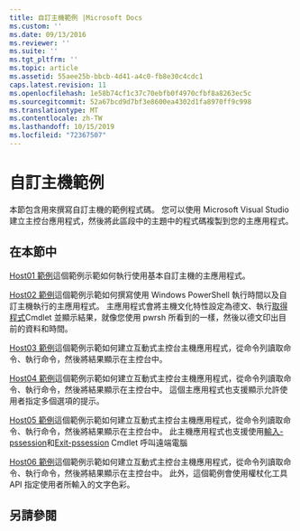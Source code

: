 ```yaml
---
title: 自訂主機範例 |Microsoft Docs
ms.custom: ''
ms.date: 09/13/2016
ms.reviewer: ''
ms.suite: ''
ms.tgt_pltfrm: ''
ms.topic: article
ms.assetid: 55aee25b-bbcb-4d41-a4c0-fb8e30c4cdc1
caps.latest.revision: 11
ms.openlocfilehash: 1e58b74cf1c37c70ebfb0f4970cfbf8a8263ec5c
ms.sourcegitcommit: 52a67bcd9d7bf3e8600ea4302d1fa8970ff9c998
ms.translationtype: MT
ms.contentlocale: zh-TW
ms.lasthandoff: 10/15/2019
ms.locfileid: "72367507"
---
```

# <a name="custom-host-samples"></a>自訂主機範例

本節包含用來撰寫自訂主機的範例程式碼。 您可以使用 Microsoft Visual Studio 建立主控台應用程式，然後將此區段中的主題中的程式碼複製到您的主應用程式。

## <a name="in-this-section"></a>在本節中

 [Host01 範例](./host01-sample.md)這個範例示範如何執行使用基本自訂主機的主應用程式。

 [Host02 範例](./host02-sample.md)這個範例示範如何撰寫使用 Windows PowerShell 執行時間以及自訂主機執行的主應用程式。 主應用程式會將主機文化特性設定為德文、執行[取得程式](/powershell/module/Microsoft.PowerShell.Management/Get-Process)Cmdlet 並顯示結果，就像您使用 pwrsh 所看到的一樣，然後以德文印出目前的資料和時間。

 [Host03 範例](./host03-sample.md)這個範例示範如何建立互動式主控台主機應用程式，從命令列讀取命令、執行命令，然後將結果顯示在主控台中。

 [Host04 範例](./host04-sample.md)這個範例示範如何建立互動式主控台主機應用程式，從命令列讀取命令、執行命令，然後將結果顯示在主控台中。 這個主應用程式也支援顯示允許使用者指定多個選項的提示。

 [Host05 範例](./host05-sample.md)這個範例示範如何建立互動式主控台主機應用程式，從命令列讀取命令、執行命令，然後將結果顯示在主控台中。 此主機應用程式也支援使用[輸入-pssession](/powershell/module/Microsoft.PowerShell.Core/Enter-PSSession)和[Exit-pssession](/powershell/module/Microsoft.PowerShell.Core/Exit-PSSession) Cmdlet 呼叫遠端電腦

 [Host06 範例](./host06-sample.md)這個範例示範如何建立互動式主控台主機應用程式，從命令列讀取命令、執行命令，然後將結果顯示在主控台中。 此外，這個範例會使用權杖化工具 API 指定使用者所輸入的文字色彩。

## <a name="see-also"></a>另請參閱
